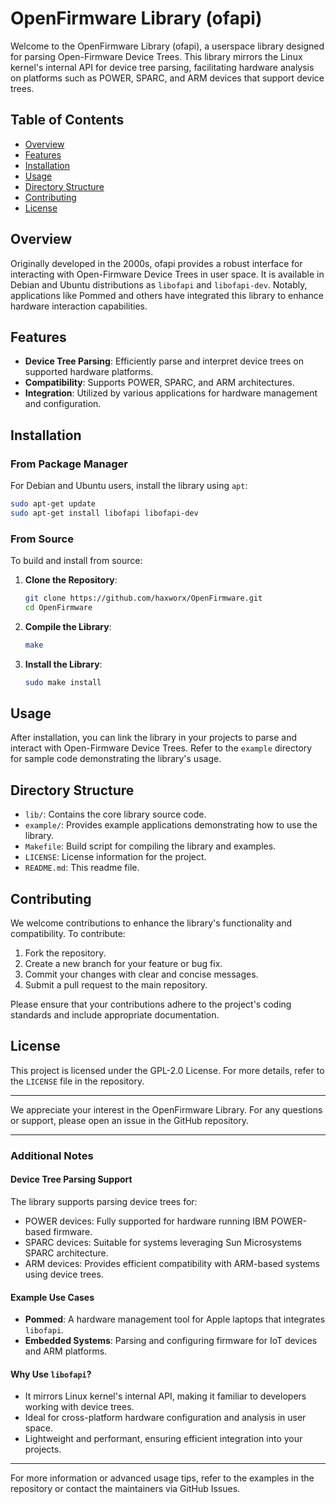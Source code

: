 # OpenFirmware Library (ofapi)

Welcome to the OpenFirmware Library (ofapi), a userspace library designed for parsing Open-Firmware Device Trees. This library mirrors the Linux kernel's internal API for device tree parsing, facilitating hardware analysis on platforms such as POWER, SPARC, and ARM devices that support device trees.

## Table of Contents

- [Overview](#overview)
- [Features](#features)
- [Installation](#installation)
- [Usage](#usage)
- [Directory Structure](#directory-structure)
- [Contributing](#contributing)
- [License](#license)

## Overview

Originally developed in the 2000s, ofapi provides a robust interface for interacting with Open-Firmware Device Trees in user space. It is available in Debian and Ubuntu distributions as `libofapi` and `libofapi-dev`. Notably, applications like Pommed and others have integrated this library to enhance hardware interaction capabilities.

## Features

- **Device Tree Parsing**: Efficiently parse and interpret device trees on supported hardware platforms.
- **Compatibility**: Supports POWER, SPARC, and ARM architectures.
- **Integration**: Utilized by various applications for hardware management and configuration.

## Installation

### From Package Manager

For Debian and Ubuntu users, install the library using `apt`:

```bash
sudo apt-get update
sudo apt-get install libofapi libofapi-dev
```

### From Source

To build and install from source:

1. **Clone the Repository**:

   ```bash
   git clone https://github.com/haxworx/OpenFirmware.git
   cd OpenFirmware
   ```

2. **Compile the Library**:

   ```bash
   make
   ```

3. **Install the Library**:

   ```bash
   sudo make install
   ```

## Usage

After installation, you can link the library in your projects to parse and interact with Open-Firmware Device Trees. Refer to the `example` directory for sample code demonstrating the library's usage.

## Directory Structure

- `lib/`: Contains the core library source code.
- `example/`: Provides example applications demonstrating how to use the library.
- `Makefile`: Build script for compiling the library and examples.
- `LICENSE`: License information for the project.
- `README.md`: This readme file.

## Contributing

We welcome contributions to enhance the library's functionality and compatibility. To contribute:

1. Fork the repository.
2. Create a new branch for your feature or bug fix.
3. Commit your changes with clear and concise messages.
4. Submit a pull request to the main repository.

Please ensure that your contributions adhere to the project's coding standards and include appropriate documentation.

## License

This project is licensed under the GPL-2.0 License. For more details, refer to the `LICENSE` file in the repository.

---

We appreciate your interest in the OpenFirmware Library. For any questions or support, please open an issue in the GitHub repository.

---

### Additional Notes

#### Device Tree Parsing Support

The library supports parsing device trees for:
- POWER devices: Fully supported for hardware running IBM POWER-based firmware.
- SPARC devices: Suitable for systems leveraging Sun Microsystems SPARC architecture.
- ARM devices: Provides efficient compatibility with ARM-based systems using device trees.

#### Example Use Cases
- **Pommed**: A hardware management tool for Apple laptops that integrates `libofapi`.
- **Embedded Systems**: Parsing and configuring firmware for IoT devices and ARM platforms.

#### Why Use `libofapi`?
- It mirrors Linux kernel's internal API, making it familiar to developers working with device trees.
- Ideal for cross-platform hardware configuration and analysis in user space.
- Lightweight and performant, ensuring efficient integration into your projects.

---

For more information or advanced usage tips, refer to the examples in the repository or contact the maintainers via GitHub Issues.
